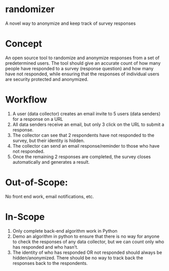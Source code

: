 # randomizer
A novel way to anonymize and keep track of survey responses


# Concept 

An open source tool to randomize and anonymize responses from a set of predetermined users. The tool should give an accurate count of how many people have responded to a survey (response question) and how many have not responded, while ensuring that the responses of individual users are security protected and anonymized.

# Workflow

1. A user (data collector) creates an email invite to 5 users (data senders) for a response on a URL
2. All data senders receive an email, but only 3 click on the URL to submit a response.
3. The collector can see that 2 respondents have not responded to the survey, but their identity is hidden.
4. The collector can send an email response/reminder to those who have not responded.
5. Once the remaining 2 responses are completed, the survey closes automatically and generates a result.

# Out-of-Scope:

No front end work, email notifications, etc.

# In-Scope

1. Only complete back-end algorithm work in Python
2. Demo an algorithm in python to ensure that there is no way for anyone to check the responses of any data collector, but we can count only who has responded and who hasn’t. 
3. The identity of who has responded OR not responded should always be hidden/anonymized. There should be no way to track back the responses back to the respondents.
